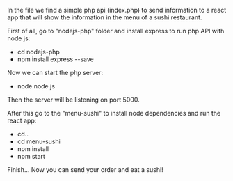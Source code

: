 In the file we find a simple php api (index.php) to send information to a react app that will show the information in the menu of a sushi restaurant.

First of all, go to "nodejs-php" folder and install express to run php API with node js:
-  cd nodejs-php
-  npm install express --save

Now we can start the php server:
-  node node.js

Then the server will be listening on port 5000.

After this go to the "menu-sushi" to install node dependencies and run the react app:

-  cd..
-  cd menu-sushi
-  npm install
-  npm start

Finish... Now you can send your order and eat a sushi!